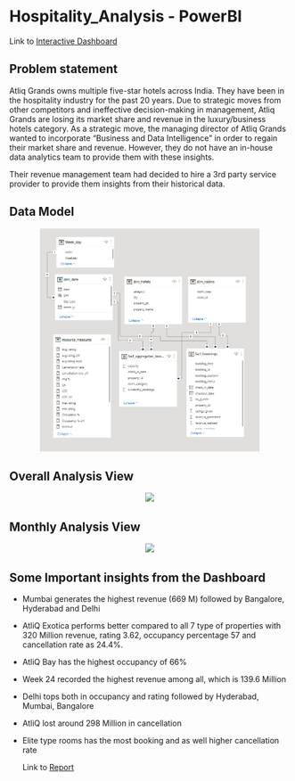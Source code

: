 # Hospitality_Analysis - PowerBI

Link to [Interactive Dashboard](https://app.powerbi.com/view?r=eyJrIjoiYWYyNTg5Y2ItYWI0Zi00YTExLTg3ZDgtYTllODczZTVlNDYxIiwidCI6ImM2ZTU0OWIzLTVmNDUtNDAzMi1hYWU5LWQ0MjQ0ZGM1YjJjNCJ9)


## Problem statement

Atliq Grands owns multiple five-star hotels across India. They have been in the hospitality industry for the past 20 years. Due to strategic moves from other competitors and ineffective decision-making in management, Atliq Grands are losing its market share and revenue in the luxury/business hotels category. As a strategic move, the managing director of Atliq Grands wanted to incorporate “Business and Data Intelligence” in order to regain their market share and revenue. However, they do not have an in-house data analytics team to provide them with these insights.

Their revenue management team had decided to hire a 3rd party service provider to provide them insights from their historical data.


## Data Model

<p align="center">
    <img src='https://github.com/gulnaaz-source/Hospitality_Analysis/blob/main/data-model.png' height="400">
</p>


## Overall Analysis View

<p align="center">
    <img src='https://github.com/gulnaaz-source/Hospitality_Analysis/assets/123250559/89c86f2d-1668-421c-b040-d8e0b4c65601' width="600">
</p>

## Monthly Analysis View

<p align="center">
    <img src='https://github.com/gulnaaz-source/Hospitality_Analysis/assets/123250559/9bdd686a-05f0-4a9c-a00c-de9d0afd645a' width="600">
</p>

## Some Important insights from the Dashboard

- Mumbai generates the highest revenue (669 M) followed by Bangalore, Hyderabad and Delhi
- AtliQ Exotica performs better compared to all 7 type of properties with 320 Million revenue, rating 3.62, occupancy percentage 57 and cancellation rate as 24.4%.
- AtliQ Bay has the highest occupancy of 66%
- Week 24 recorded the highest revenue among all, which is 139.6 Million
- Delhi tops both in occupancy and rating followed by Hyderabad, Mumbai, Bangalore
- AtliQ lost around 298 Million in cancellation 
- Elite type rooms has the most booking and as well higher cancellation rate

  Link to [Report](https://github.com/gulnaaz-source/Hospitality_Analysis/blob/main/Hospitality_Analysis_Dashboard.pbix)


